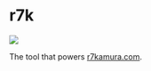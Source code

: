 # r7k

[![](https://github.com/r7kamura/r7k/workflows/test/badge.svg)](https://github.com/r7kamura/r7k/actions?query=workflow%3test)

The tool that powers [r7kamura.com](https://r7kamura.com/).
